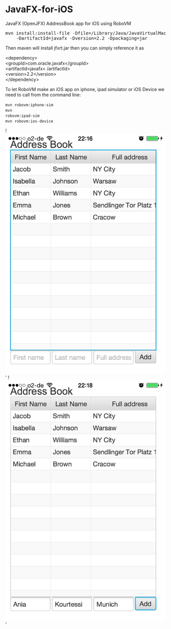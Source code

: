JavaFX-for-iOS
==============

JavaFX (OpenJFX) AddressBook app for iOS using RoboVM

<div class="highlight highlight-bash"><pre>
mvn install:install-file -Dfile=/Library/Java/JavaVirtualMachines/jdk1.8.0_20.jdk/Contents/Home/jre/lib/jfxrt.jar -DgroupId=com.oracle.javafx \
    -DartifactId=javafx -Dversion=2.2 -Dpackaging=jar
</pre></div>
	
Then maven will install jfxrt.jar then you can simply reference it as 
 
 &lt;<span class="hl-tag">dependency</span>&gt;<br>
 &lt;<span class="hl-tag">groupId</span>&gt;com.oracle.javafx&lt;<span class="hl-tag">/groupId</span>&gt;<br>
 &lt;<span class="hl-tag">artifactId</span>&gt;javafx&lt;
 <span class="hl-tag">/artifactId</span>&gt;<br>
 &lt;<span class="hl-tag">version</span>&gt;2.2&lt;<span class="hl-tag">/version</span>&gt;<br>
 &lt;<span class="hl-tag">/dependency</span>&gt;

	
To let RoboVM make an iOS app on iphone, ipad simulator or iOS Device we need to call from the command line:	

<code>mvn robovm:iphone-sim</code>
<br><code>mvn robovm:ipad-sim</code>
<br><code>mvn robovm:ios-device</code>



!![ScreenShot](https://github.com/Kourtessia/JavaFX-for-iOS/blob/master/src/main/resources/images/JavaFX_for_iOS_willAddContact.PNG?raw=true)'
!![ScreenShot](https://github.com/Kourtessia/JavaFX-for-iOS/blob/master/src/main/resources/images/JavaFX_for_iOS_nameAdded.PNG?raw=true)'

